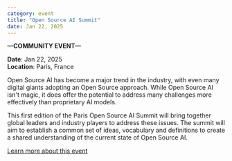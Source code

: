 ```yaml
---
category: event
title: "Open Source AI Summit"
date: Jan 22, 2025
---
```

**—COMMUNITY EVENT—**

**Date**: Jan 22, 2025  
**Location**: Paris, France

Open Source AI has become a major trend in the industry, with even many digital giants adopting an Open Source approach. While Open Source AI isn't magic, it does offer the potential to address many challenges more effectively than proprietary AI models.

This first edition of the Paris Open Source AI Summit will bring together global leaders and industry players to address these issues. The summit will aim to establish a common set of ideas, vocabulary and definitions to create a shared understanding of the current state of Open Source AI.

[Learn more about this event](https://opensourceaisummit.eu/#rec838155366)
